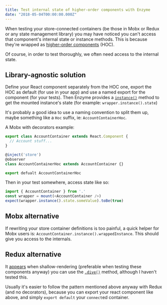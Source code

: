```yaml
---
title: Test internal state of higher-order components with Enzyme
date: "2018-05-04T00:00:00.000Z"
---
```


When testing your store-connected containers (be those in Mobx or Redux or any state management library) you may have noticed you can't access that component's internal state or instance methods. This is because they're wrapped as [higher-order components](https://reactjs.org/docs/higher-order-components.html) (HOC).

Of course, in order to test thoroughly, we often need access to the internal state.

## Library-agnostic solution

Define your React component separately from the HOC one, export the HOC as default (for use in your app) and use a named export for the component (for your tests). Then Enzyme provides a [`instance()`](http://airbnb.io/enzyme/docs/api/ReactWrapper/instance.html) method to get the mounted instance's state (for example: `wrapper.instance().state`)

It's probably a good idea to use a naming convention to split them up, maybe something like a `Hoc` suffix, ie: `AccountContainerHoc`.

A Mobx with decorators example:

```javascript
export class AccountContainer extends React.Component {
  // Account stuff...
}

@inject('store')
@observer
class AccountContainerHoc extends AccountContainer {}

export defualt AccountContainerHoc
```

Then in your test somewhere, access state like so:

```javascript
import { AccountContainer } from '.'
const wrapper = mount(<AccountContainer />)
expect(wrapper.instance().state.someValue).toBe(true)
```

## Mobx alternative

If rewriting your store container definitions is too painful, a quick helper for Mobx users is: `AccountContainer.instance().wrappedInstance`. This should give you access to the internals.

## Redux alternative

It [appears](https://github.com/airbnb/enzyme/issues/1002#issuecomment-310796612) when shallow-rendering (preferable when testing these components anyway) you can use the [`.dive()`](http://airbnb.io/enzyme/docs/api/ShallowWrapper/dive.html) method, although I haven't tested this.

Usually it's easier to follow the pattern mentioned above anyway with Redux (and no decorators), because you can export your react component like above, and simply `export default` your `connect`ed container.